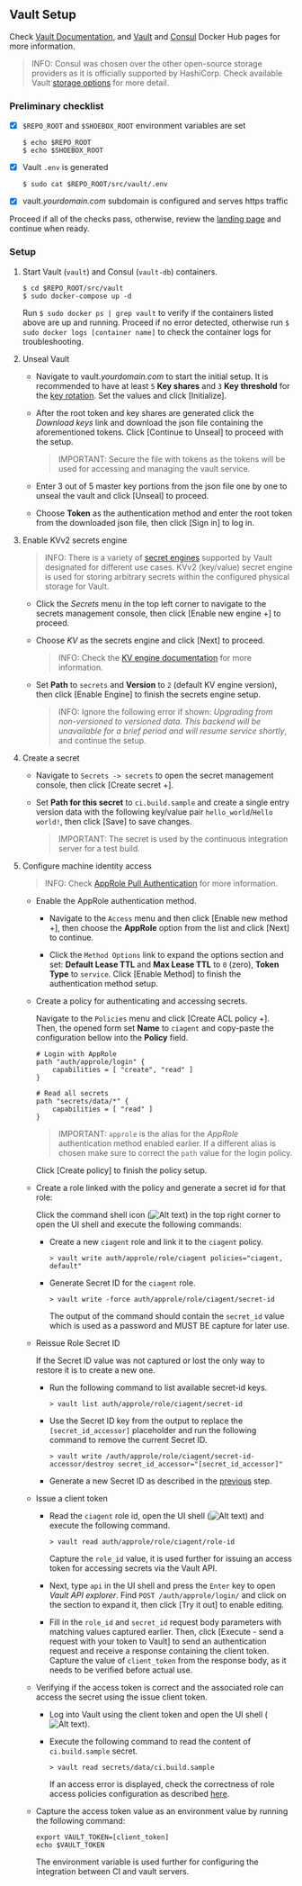 ## Vault Setup

Check [Vault Documentation](https://www.vaultproject.io/docs/), and [Vault](https://hub.docker.com/_/vault) and [Consul](https://hub.docker.com/_/consul) Docker Hub pages for more information.

> INFO: Consul was chosen over the other open-source storage providers as it is officially supported by HashiCorp. Check available Vault [storage options](https://www.vaultproject.io/docs/configuration/storage/) for more detail.


### Preliminary checklist

- [x] `$REPO_ROOT` and `$SHOEBOX_ROOT` environment variables are set

    ```
    $ echo $REPO_ROOT
    $ echo $SHOEBOX_ROOT
    ```

- [x] Vault `.env` is generated

    ```
    $ sudo cat $REPO_ROOT/src/vault/.env
    ```

- [x] vault._yourdomain.com_ subdomain is configured and serves https traffic

Proceed if all of the checks pass, otherwise, review the [landing page](/src/README.md#setup-outline) and continue when ready.


### Setup

1. Start Vault (`vault`) and Consul (`vault-db`) containers.

    ```
    $ cd $REPO_ROOT/src/vault
    $ sudo docker-compose up -d
    ```

    Run `$ sudo docker ps | grep vault` to verify if the containers listed above are up and running. Proceed if no error detected, otherwise run `$ sudo docker logs [container name]` to check the container logs for troubleshooting.

2. <a id="unseal-vault"></a>Unseal Vault

    - Navigate to vault._yourdomain.com_ to start the initial setup. It is recommended to have at least `5` **Key shares** and `3` **Key threshold** for the [key rotation](https://www.vaultproject.io/docs/internals/rotation.html). Set the values and click [Initialize]. 

    - After the root token and key shares are generated click the _Download keys_ link and download the json file containing the aforementioned tokens. Click [Continue to Unseal] to proceed with the setup.

      > IMPORTANT: Secure the file with tokens as the tokens will be used for accessing and managing the vault service.

    - Enter 3 out of 5 master key portions from the json file one by one to unseal the vault and click [Unseal] to proceed.

    - Choose **Token** as the authentication method and enter the root token from the downloaded json file, then click [Sign in] to log in.

3. Enable KVv2 secrets engine

    > INFO: There is a variety of [secret engines](https://www.vaultproject.io/docs/secrets/index.html) supported by Vault designated for different use cases. KVv2 (key/value) secret engine is used for storing arbitrary secrets within the configured physical storage for Vault.

    - Click the _Secrets_ menu in the top left corner to navigate to the secrets management console, then click [Enable new engine +] to proceed.

    - Choose _KV_ as the secrets engine and click [Next] to proceed. 

        > INFO: Check the [KV engine documentation](https://www.vaultproject.io/docs/secrets/kv/kv-v2) for more information.

    - Set **Path** to `secrets` and **Version** to `2` (default KV engine version), then click [Enable Engine] to finish the secrets engine setup.

        > INFO: Ignore the following error if shown: _Upgrading from non-versioned to versioned data. This backend will be unavailable for a brief period and will resume service shortly_, and continue the setup.

4. <a name="create-a-secret"></a>Create a secret

    - Navigate to `Secrets -> secrets` to open the secret management console, then click [Create secret +].

    - Set **Path for this secret** to `ci.build.sample` and create a single entry version data with the following key/value pair `hello_world`/`Hello world!`, then click [Save] to save changes.

        > IMPORTANT: The secret is used by the continuous integration server for a test build.

5. Configure machine identity access

    > INFO: Check [AppRole Pull Authentication](https://learn.hashicorp.com/vault/identity-access-management/iam-authentication) for more information.

    - Enable the AppRole authentication method.

        - Navigate to the `Access` menu and then click [Enable new method +], then choose the **AppRole** option from the list and click [Next] to continue.

        - Click the `Method Options` link to expand the options section and set:  **Default Lease TTL** and **Max Lease TTL** to `0` (zero), **Token Type** to `service`. Click [Enable Method] to finish the authentication method setup.

    - Create a policy for authenticating and accessing secrets.
    
        Navigate to the `Policies` menu and click [Create ACL policy +]. Then, the  opened form set **Name** to `ciagent` and copy-paste the configuration bellow into the **Policy** field.
    
        ```
        # Login with AppRole
        path "auth/approle/login" {
            capabilities = [ "create", "read" ]
        }
        
        # Read all secrets
        path "secrets/data/*" {
            capabilities = [ "read" ]
        }
        ```

        > IMPORTANT: `approle` is the alias for the _AppRole_ authentication method enabled earlier. If a different alias is chosen make sure to correct the `path` value for the login policy.
    

        Click [Create policy] to finish the policy setup.
    
    -  Create a role linked with the policy and generate a secret id for that role:
    
        Click the command shell icon (![Alt text](/resources/img/vault_shell.png?raw=true "Vault shell")) in the top right corner to open the UI shell and execute the following commands:

        - Create a new `ciagent` role and link it to the `ciagent` policy.

            ```
            > vault write auth/approle/role/ciagent policies="ciagent, default"
            ```

        - <a id="generate-secret-id"></a> Generate Secret ID for the `ciagent` role.

            ```
            > vault write -force auth/approle/role/ciagent/secret-id
            ```

            The output of the command should contain the `secret_id` value which is used as a password and MUST BE capture for later use.

    - Reissue Role Secret ID

        If the Secret ID value was not captured or lost the only way to restore it is to create a new one. 
        
        - Run the following command to list available secret-id keys.

            ```
            > vault list auth/approle/role/ciagent/secret-id
            ```

        - Use the Secret ID key from the output to replace the `[secret_id_accessor]` placeholder and run the following command to remove the current Secret ID.

            ```
            > vault write /auth/approle/role/ciagent/secret-id-accessor/destroy secret_id_accessor="[secret_id_accessor]"
            ```

        - Generate a new Secret ID as described in the [previous](#generate-secret-id) step.

    - <a name="issue-a-client-token"></a> Issue a client token

        - Read the `ciagent` role id, open the UI shell (![Alt text](/resources/img/vault_shell.png?raw=true "Vault shell")) and execute the following command.

            ```
            > vault read auth/approle/role/ciagent/role-id
            ```

            Capture the `role_id` value, it is used further for issuing an access token for accessing secrets via the Vault API.

        - Next, type `api` in the UI shell and press the `Enter` key to open _Vault API explorer_. Find `POST /auth/approle/login/` and click on the section to expand it, then click [Try it out] to enable editing.
        
        - Fill in the `role_id` and `secret_id` request body parameters with matching values captured earlier. Then, click [Execute - send a request with your token to Vault] to send an authentication request and receive a response containing the client token. Capture the value of `client_token` from the response body, as it needs to be verified before actual use.

    - <a name="read-secret"></a> Verifying if the access token is correct and the associated role can access the secret using the issue client token.

        - Log into Vault using the client token and open the UI shell (![Alt text](/resources/img/vault_shell.png?raw=true "Vault shell")).

        - Execute the following command to read the content of `ci.build.sample` secret.

            ```
            > vault read secrets/data/ci.build.sample
            ```

            If an access error is displayed, check the correctness of role access policies configuration as described [here](#acl-policy).

    - Capture the access token value as an environment value by running the following command:

        ```
        export VAULT_TOKEN=[client_token]
        echo $VAULT_TOKEN
        ```

        The environment variable is used further for configuring the integration between CI and vault servers.